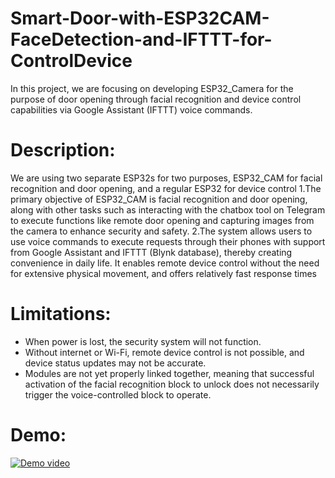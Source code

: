 # Smart-Door-with-ESP32CAM-FaceDetection-and-IFTTT-for-ControlDevice
In this project, we are focusing on developing ESP32_Camera for the purpose of door opening through facial recognition and device control capabilities via Google Assistant (IFTTT) voice commands.
# Description: 
We are using two separate ESP32s for two purposes, ESP32_CAM for facial recognition and door opening, and a regular ESP32 for device control
1.The primary objective of ESP32_CAM is facial recognition and door opening, along with other tasks such as interacting with the chatbox tool on Telegram to execute functions like remote door opening and capturing images from the camera to enhance security and safety.
2.The system allows users to use voice commands to execute requests through their phones with support from Google Assistant and IFTTT (Blynk database), thereby creating convenience in daily life. It enables remote device control without the need for extensive physical movement, and offers relatively fast response times
# Limitations: 
- When power is lost, the security system will not function.
- Without internet or Wi-Fi, remote device control is not possible, and device status updates may not be accurate.
- Modules are not yet properly linked together, meaning that successful activation of the facial recognition block to unlock does not necessarily trigger the voice-controlled block to operate.
# Demo:
[![Demo video](https://img.youtube.com/vi/y_2RpiJP538/0.jpg)](https://www.youtube.com/watch?v=y_2RpiJP538)
